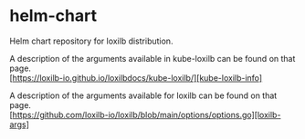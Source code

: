 # helm-chart
Helm chart repository for loxilb distribution.

A description of the arguments available in kube-loxilb can be found on that page.   
[https://loxilb-io.github.io/loxilbdocs/kube-loxilb/][kube-loxilb-info]

A description of the arguments available for loxilb can be found on that page.   
[https://github.com/loxilb-io/loxilb/blob/main/options/options.go][loxilb-args]

[kube-loxilb-info]: https://loxilb-io.github.io/loxilbdocs/kube-loxilb/
[loxilb-args]: https://github.com/loxilb-io/loxilb/blob/main/options/options.go

